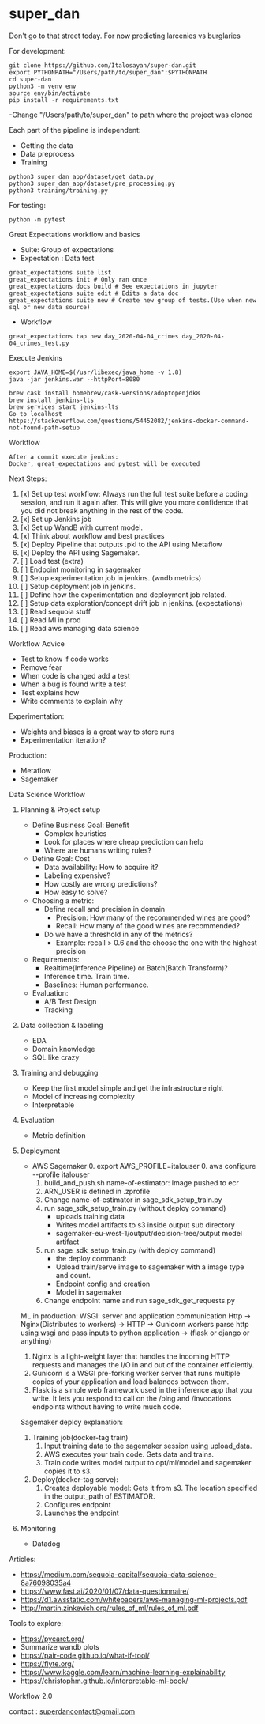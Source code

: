 # super_dan
Don't go to that street today. For now predicting larcenies vs burglaries

For development:
```
git clone https://github.com/Italosayan/super-dan.git
export PYTHONPATH="/Users/path/to/super_dan":$PYTHONPATH
cd super-dan
python3 -m venv env
source env/bin/activate
pip install -r requirements.txt
```

-Change "/Users/path/to/super_dan" to path where the project was cloned

Each part of the pipeline is independent:

* Getting the data
* Data preprocess
* Training

```
python3 super_dan_app/dataset/get_data.py
python3 super_dan_app/dataset/pre_processing.py
python3 training/training.py
```

For testing:

```
python -m pytest
```

Great Expectations workflow and basics

* Suite: Group of expectations
* Expectation : Data test

```
great_expectations suite list
great_expectations init # Only ran once
great_expectations docs build # See expectations in jupyter
great_expectations suite edit # Edits a data doc
great_expectations suite new # Create new group of tests.(Use when new sql or new data source)
```

* Workflow
```
great_expectations tap new day_2020-04-04_crimes day_2020-04-04_crimes_test.py
```

Execute Jenkins
```
export JAVA_HOME=$(/usr/libexec/java_home -v 1.8)
java -jar jenkins.war --httpPort=8080

brew cask install homebrew/cask-versions/adoptopenjdk8
brew install jenkins-lts
brew services start jenkins-lts
Go to localhost
https://stackoverflow.com/questions/54452082/jenkins-docker-command-not-found-path-setup
```

Workflow
```
After a commit execute jenkins:
Docker, great_expectations and pytest will be executed
```

Next Steps:

1. [x] Set up test workflow: Always run the full test suite before a coding session, and run it again after. This will give you more confidence that you did not break anything in the rest of the code.
2. [x] Set up Jenkins job
3. [x] Set up WandB with current model.
4. [x] Think about workflow and best practices
5. [x] Deploy Pipeline that outputs .pkl to the API using Metaflow
6. [x] Deploy the API using Sagemaker.
7. [ ] Load test (extra)
8. [ ] Endpoint monitoring in sagemaker
9. [ ] Setup experimentation job in jenkins. (wndb metrics)
10. [ ] Setup deployment job in jenkins.
11. [ ] Define how the experimentation and deployment job related.
12. [ ] Setup data exploration/concept drift job in jenkins. (expectations)
13. [ ] Read sequoia stuff
14. [ ] Read Ml in prod
15. [ ] Read aws managing data science


Workflow Advice
* Test to know if code works
* Remove fear
* When code is changed add a test
* When a bug is found write a test
* Test explains how
* Write comments to explain why

Experimentation:
* Weights and biases is a great way to store runs
* Experimentation iteration?

Production:
* Metaflow
* Sagemaker


Data Science Workflow
1. Planning & Project setup
    * Define Business Goal: Benefit
        * Complex heuristics
        * Look for places where cheap prediction can help
        * Where are humans writing rules?
    * Define Goal: Cost
        * Data availability: How to acquire it?
        * Labeling expensive?
        * How costly are wrong predictions?
        * How easy to solve?
    * Choosing a metric:
        * Define recall and precision in domain
            * Precision: How many of the recommended wines are good?
            * Recall: How many of the good wines are recommended?
        * Do we have a threshold in any of the metrics?
            * Example: recall > 0.6 and the choose the one with the highest precision
    * Requirements:
        * Realtime(Inference Pipeline) or Batch(Batch Transform)?
        * Inference time. Train time.
        * Baselines: Human performance.
    * Evaluation:
        * A/B Test Design
        * Tracking

2. Data collection & labeling
    * EDA
    * Domain knowledge
    * SQL like crazy

3. Training and debugging
    * Keep the first model simple and get the infrastructure right
    * Model of increasing complexity
    * Interpretable
    
4. Evaluation
    * Metric definition
    
5. Deployment
    * AWS Sagemaker
        0. export AWS_PROFILE=italouser
        0. aws configure --profile italouser
        1. build_and_push.sh name-of-estimator: Image pushed to ecr
        2. ARN_USER is defined in .zprofile
        3. Change name-of-estimator in sage_sdk_setup_train.py
        4. run sage_sdk_setup_train.py (without deploy command)
            - uploads training data
            - Writes model artifacts to s3 inside output sub directory
            - sagemaker-eu-west-1/output/decision-tree/output model artifact
        5. run sage_sdk_setup_train.py (with deploy command)
            - the deploy command: 
            - Upload train/serve image to sagemaker with a image type and count.
            - Endpoint config and creation
            - Model in sagemaker
        6. Change endpoint name and run sage_sdk_get_requests.py
            
        
    ML in production: 
    WSGI: server and application communication 
    Http -> Nginx(Distributes to workers) -> HTTP -> Gunicorn workers parse http using wsgi and pass inputs to python application -> (flask or django or anything)
    1. Nginx is a light-weight layer that handles the incoming HTTP requests and manages the I/O in and out of the container efficiently.
    2. Gunicorn is a WSGI pre-forking worker server that runs multiple copies of your application and load balances between them.
    3. Flask is a simple web framework used in the inference app that you write. It lets you respond to call on the /ping and /invocations endpoints without having to write much code.
    
    Sagemaker deploy explanation:
    1. Training job(docker-tag train) 
        1. Input training data to the sagemaker session using upload_data.
        2. AWS executes your train code. Gets data and trains.
        3. Train code writes model output to opt/ml/model and sagemaker copies it to s3.
    2. Deploy(docker-tag serve):  
        1. Creates deployable model: Gets it from s3. The location specified in the output_path of ESTIMATOR.
        2. Configures endpoint
        3. Launches the endpoint

6. Monitoring
    * Datadog

Articles:
* https://medium.com/sequoia-capital/sequoia-data-science-8a76098035a4
* https://www.fast.ai/2020/01/07/data-questionnaire/
* https://d1.awsstatic.com/whitepapers/aws-managing-ml-projects.pdf
* http://martin.zinkevich.org/rules_of_ml/rules_of_ml.pdf

Tools to explore:
* https://pycaret.org/
* Summarize wandb plots
* https://pair-code.github.io/what-if-tool/
* https://flyte.org/
* https://www.kaggle.com/learn/machine-learning-explainability
* https://christophm.github.io/interpretable-ml-book/

Workflow 2.0



contact : superdancontact@gmail.com
